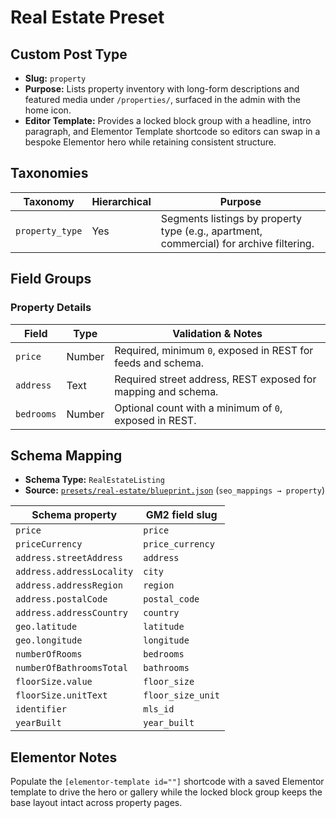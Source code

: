 # Real Estate Preset

## Custom Post Type

- **Slug:** `property`
- **Purpose:** Lists property inventory with long-form descriptions and featured media under `/properties/`, surfaced in the admin with the home icon.
- **Editor Template:** Provides a locked block group with a headline, intro paragraph, and Elementor Template shortcode so editors can swap in a bespoke Elementor hero while retaining consistent structure.

## Taxonomies

| Taxonomy | Hierarchical | Purpose |
| --- | --- | --- |
| `property_type` | Yes | Segments listings by property type (e.g., apartment, commercial) for archive filtering. |

## Field Groups

### Property Details

| Field | Type | Validation & Notes |
| --- | --- | --- |
| `price` | Number | Required, minimum `0`, exposed in REST for feeds and schema. |
| `address` | Text | Required street address, REST exposed for mapping and schema. |
| `bedrooms` | Number | Optional count with a minimum of `0`, exposed in REST. |

## Schema Mapping

- **Schema Type:** `RealEstateListing`
- **Source:** [`presets/real-estate/blueprint.json`](../../presets/real-estate/blueprint.json) (`seo_mappings → property`)

| Schema property | GM2 field slug |
| --- | --- |
| `price` | `price` |
| `priceCurrency` | `price_currency` |
| `address.streetAddress` | `address` |
| `address.addressLocality` | `city` |
| `address.addressRegion` | `region` |
| `address.postalCode` | `postal_code` |
| `address.addressCountry` | `country` |
| `geo.latitude` | `latitude` |
| `geo.longitude` | `longitude` |
| `numberOfRooms` | `bedrooms` |
| `numberOfBathroomsTotal` | `bathrooms` |
| `floorSize.value` | `floor_size` |
| `floorSize.unitText` | `floor_size_unit` |
| `identifier` | `mls_id` |
| `yearBuilt` | `year_built` |

## Elementor Notes

Populate the `[elementor-template id=""]` shortcode with a saved Elementor template to drive the hero or gallery while the locked block group keeps the base layout intact across property pages.
